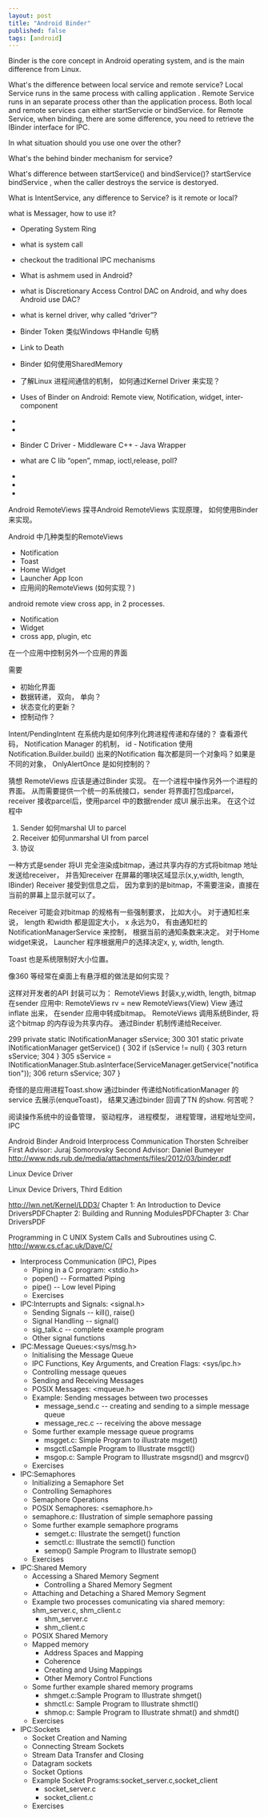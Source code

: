 ```yaml
---
layout: post
title: "Android Binder"
published: false
tags: [android]
---
```


Binder is the core concept in Android operating system, and is the main difference from Linux. 




What's the difference between local service and remote service?
Local Service runs in the same process with calling application . 
Remote Service runs in an separate process other than the application process. 
Both local and remote services can either startServcie or bindService. 
for Remote Service, when binding, there are some difference, you need to retrieve the IBinder interface for IPC.

In what situation should you use one over the other?


What's the behind binder mechanism for service?

What's difference between startService() and bindService()?
startService 
bindService , when the caller destroys  the service is destoryed.

What is IntentService, any difference to Service? is it remote or local?

what is Messager, how to use it?





   * Operating System Ring
   * what is system call 
   * checkout the traditional IPC mechanisms 
   * What is ashmem used in Android?
   * what is Discretionary Access Control DAC on Android, and why does Android use DAC?
   * what is kernel driver, why called “driver”?
   * Binder Token 类似Windows 中Handle 句柄
   * Link to Death
   * Binder 如何使用SharedMemory
   * 了解Linux 进程间通信的机制， 如何通过Kernel Driver 来实现？
   * Uses of Binder on Android: Remote view, Notification, widget, inter-component
   * 

   * 

   * Binder C Driver - Middleware C++  -  Java Wrapper
   * what are C lib “open”, mmap, ioctl,release, poll?
   * 



   * 

   *  





Android RemoteViews
探寻Android RemoteViews 实现原理， 如何使用Binder 来实现。 




Android 中几种类型的RemoteViews


   * Notification
   * Toast
   * Home Widget
   * Launcher App Icon 
   * 应用间的RemoteViews (如何实现？)


android remote view
cross app, in 2 processes.

* Notification
* Widget
* cross app, plugin, etc

在一个应用中控制另外一个应用的界面

需要
* 初始化界面
* 数据转递， 双向， 单向？
* 状态变化的更新？
* 控制动作？


Intent/PendingIntent 在系统内是如何序列化跨进程传递和存储的？ 查看源代码，
Notification Manager 的机制， id - Notification
使用Notification.Builder.build() 出来的Notification 每次都是同一个对象吗？如果是不同的对象， OnlyAlertOnce 是如何控制的？


猜想
RemoteViews 应该是通过Binder 实现。 在一个进程中操作另外一个进程的界面。 从而需要提供一个统一的系统接口，sender 将界面打包成parcel， receiver 接收parcel后，使用parcel 中的数据render 成UI 展示出来。 
在这个过程中


  1. Sender 如何marshal UI to parcel
  2. Receiver 如何unmarshal UI from parcel 
  3. 协议

一种方式是sender 将UI 完全渲染成bitmap，通过共享内存的方式将bitmap 地址发送给receiver， 并告知receiver 在屏幕的哪块区域显示(x,y,width, length, IBinder)
Receiver 接受到信息之后， 因为拿到的是bitmap，不需要渲染，直接在当前的屏幕上显示就可以了。 

Receiver 可能会对bitmap 的规格有一些强制要求， 比如大小。 对于通知栏来说， length 和width 都是固定大小， x 永远为0， 有由通知栏的NotificationManagerService 来控制， 根据当前的通知条数来决定。 
对于Home widget来说， Launcher 程序根据用户的选择决定x, y, width, length. 

Toast 也是系统限制好大小位置。 

像360 等经常在桌面上有悬浮框的做法是如何实现？


这样对开发者的API 封装可以为：
RemoteViews  封装x,y,width, length, bitmap
在sender 应用中: RemoteViews rv = new RemoteViews(View)  View 通过inflate 出来， 在sender 应用中转成bitmap。 
RemoteViews 调用系统Binder, 将这个bitmap 的内存设为共享内存。 通过Binder 机制传递给Receiver. 








299 private static INotificationManager sService;
300
301 static private INotificationManager getService() {
302 if (sService != null) {
303 return sService;
304 }
305 sService = INotificationManager.Stub.asInterface(ServiceManager.getService("notification"));
306 return sService;
307 }

奇怪的是应用进程Toast.show 通过binder 传递给NotificationManager 的service 去展示(enqueToast)， 结果又通过binder 回调了TN 的show. 
何苦呢？


阅读操作系统中的设备管理， 驱动程序， 进程模型， 进程管理，进程地址空间， IPC


Android Binder
Android Interprocess Communication
Thorsten Schreiber
First Advisor: Juraj Somorovsky
Second Advisor: Daniel Bumeyer 
http://www.nds.rub.de/media/attachments/files/2012/03/binder.pdf


Linux Device Driver

Linux Device Drivers, Third Edition

http://lwn.net/Kernel/LDD3/
Chapter 1: An Introduction to Device DriversPDFChapter 2: Building and Running ModulesPDFChapter 3: Char DriversPDF

Programming in C
UNIX System Calls and Subroutines using C. 
http://www.cs.cf.ac.uk/Dave/C/



   * Interprocess Communication (IPC), Pipes
      * Piping in a C program: <stdio.h>
      * popen() -- Formatted Piping
      * pipe() -- Low level Piping
      * Exercises
   * IPC:Interrupts and Signals: <signal.h>
      * Sending Signals -- kill(), raise()
      * Signal Handling -- signal()
      * sig_talk.c -- complete example program
      * Other signal functions
   * IPC:Message Queues:<sys/msg.h>
      * Initialising the Message Queue
      * IPC Functions, Key Arguments, and Creation Flags: <sys/ipc.h>
      * Controlling message queues
      * Sending and Receiving Messages
      * POSIX Messages: <mqueue.h>
      * Example: Sending messages between two processes
         * message_send.c -- creating and sending to a simple message queue
         * message_rec.c -- receiving the above message
      * Some further example message queue programs
         * msgget.c: Simple Program to illustrate msget()
         * msgctl.cSample Program to Illustrate msgctl()
         * msgop.c: Sample Program to Illustrate msgsnd() and msgrcv()
      * Exercises
   * IPC:Semaphores
      * Initializing a Semaphore Set
      * Controlling Semaphores
      * Semaphore Operations
      * POSIX Semaphores: <semaphore.h>
      * semaphore.c: Illustration of simple semaphore passing
      * Some further example semaphore programs
         * semget.c: Illustrate the semget() function
         * semctl.c: Illustrate the semctl() function
         * semop() Sample Program to Illustrate semop()
      * Exercises
   * IPC:Shared Memory
      * Accessing a Shared Memory Segment
         * Controlling a Shared Memory Segment
      * Attaching and Detaching a Shared Memory Segment
      * Example two processes comunicating via shared memory: shm_server.c, shm_client.c
         * shm_server.c
         * shm_client.c
      * POSIX Shared Memory
      * Mapped memory
         * Address Spaces and Mapping
         * Coherence
         * Creating and Using Mappings
         * Other Memory Control Functions
      * Some further example shared memory programs
         * shmget.c:Sample Program to Illustrate shmget()
         * shmctl.c: Sample Program to Illustrate shmctl()
         * shmop.c: Sample Program to Illustrate shmat() and shmdt()
      * Exercises
   * IPC:Sockets
      * Socket Creation and Naming
      * Connecting Stream Sockets
      * Stream Data Transfer and Closing
      * Datagram sockets
      * Socket Options
      * Example Socket Programs:socket_server.c,socket_client
         * socket_server.c
         * socket_client.c
      * Exercises
